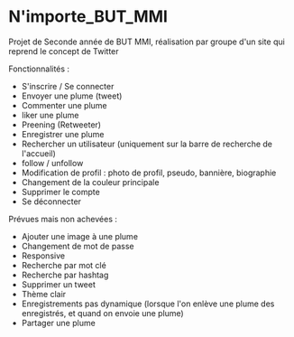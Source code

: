 # N'importe_BUT_MMI
Projet de Seconde année de BUT MMI, réalisation par groupe d'un site qui reprend le concept de Twitter

Fonctionnalités :
 - S'inscrire / Se connecter
 - Envoyer une plume (tweet)
 - Commenter une plume
 - liker une plume
 - Preening (Retweeter)
 - Enregistrer une plume
 - Rechercher un utilisateur (uniquement sur la barre de recherche de l'accueil)
 - follow / unfollow
 - Modification de profil : photo de profil, pseudo, bannière, biographie
 - Changement de la couleur principale
 - Supprimer le compte
 - Se déconnecter

Prévues mais non achevées :
 - Ajouter une image à une plume
 - Changement de mot de passe
 - Responsive
 - Recherche par mot clé
 - Recherche par hashtag
 - Supprimer un tweet
 - Thème clair
 - Enregistrements pas dynamique (lorsque l'on enlève une plume des enregistrés, et quand on envoie une plume)
 - Partager une plume